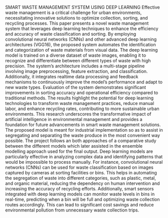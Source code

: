SMART WASTE MANAGEMENT SYSTEM USING DEEP LEARNING Effective waste management is a critical challenge for urban environments, necessitating innovative solutions to optimize collection, sorting, and recycling processes. This paper presents a novel waste management system that leverages deep learning techniques to enhance the efficiency and accuracy of waste classification and sorting. By employing convolutional neural networks (CNNs) and other advanced deep learning architectures (VGG16), the proposed system automates the identification and categorization of waste materials from visual data. The deep learning model is trained on a diverse dataset of waste images, enabling it to recognize and differentiate between different types of waste with high precision. The system’s architecture includes a multi-stage pipeline involving image preprocessing, feature extraction, and classification. Additionally, it integrates realtime data processing and feedback mechanisms to continuously improve the model’s performance and adapt to new waste types. Evaluation of the system demonstrates significant improvements in sorting accuracy and operational efficiency compared to traditional methods. The results highlight the potential for deep learning technologies to transform waste management practices, reduce manual labor, and enhance recycling rates, contributing to more sustainable urban environments. This research underscores the transformative impact of artificial intelligence in environmental management and provides a foundation for future advancements in smart waste management solutions. The proposed model is meant for industrial implementation so as to assist in segregating and separating the waste produce in the most convenient way possible. The project follows an both approaches of a comparative study between the different models which later assisted in the ensemble modelling approach used for the final output. Deep learning models are particularly effective in analyzing complex data and identifying patterns that would be impossible to process manually. For instance, convolutional neural networks (CNNs) can be used for waste classification based on images captured by cameras at sorting facilities or bins. This helps in automating the segregation of waste into different categories, such as plastic, metal, and organic material, reducing the dependency on human intervention and increasing the accuracy of recycling efforts. Additionally, smart sensors integrated with deep learning models can monitor waste levels in bins in real-time, predicting when a bin will be full and optimizing waste collection routes accordingly. This can lead to significant cost savings and reduce environmental pollution from unnecessary waste collection trips.
